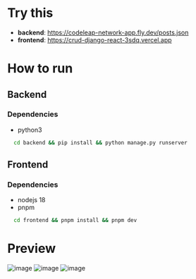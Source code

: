 # Try this

- **backend**: https://codeleap-network-app.fly.dev/posts.json
- **frontend**: https://crud-django-react-3sdq.vercel.app

# How to run

## Backend

### Dependencies

- python3

```Bash
  cd backend && pip install && python manage.py runserver
```

## Frontend

### Dependencies
- nodejs 18
- pnpm

```Bash
  cd frontend && pnpm install && pnpm dev
```

# Preview
![image](https://github.com/parkournick3/crud-django-react/assets/131922314/49c8e3bd-9879-44b6-af02-392b300832d9)
![image](https://github.com/parkournick3/crud-django-react/assets/131922314/7cc41297-3538-49bc-a8c6-2d1befbebbaa)
![image](https://github.com/parkournick3/crud-django-react/assets/131922314/49be47b5-c18a-4757-aafa-4d28e82deecb)
